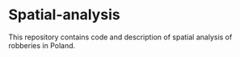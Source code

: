 # Spatial-analysis
This repository contains code and description of spatial analysis of robberies in Poland.
